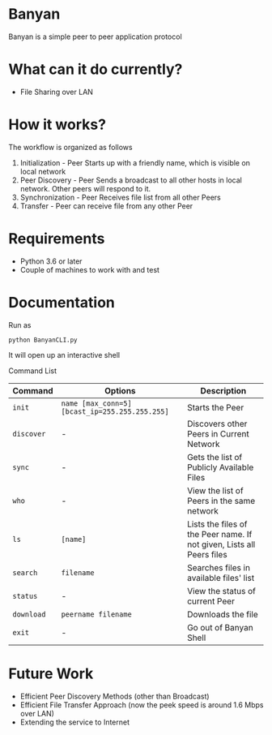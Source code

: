 # Banyan
Banyan is a simple peer to peer application protocol

# What can it do currently?
- File Sharing over LAN

# How it works?
The workflow is organized as follows
1. Initialization - Peer Starts up with a friendly name, which is visible on local network
2. Peer Discovery - Peer Sends a broadcast to all other hosts in local network. Other peers will respond to it.
3. Synchronization - Peer Receives file list from all other Peers
4. Transfer - Peer can receive file from any other Peer

# Requirements
- Python 3.6 or later
- Couple of machines to work with and test

# Documentation

Run as

    python BanyanCLI.py

It will open up an interactive shell

Command List


|Command     | Options | Description |
|------------|---------|-------------|
| `init`       | `name [max_conn=5] [bcast_ip=255.255.255.255]` | Starts the Peer |
| `discover`   | -       | Discovers other Peers in Current Network |
| `sync`       | -       | Gets the list of Publicly Available Files |
| `who`        | -       | View the list of Peers in the same network |
| `ls`         | `[name]`  | Lists the files of the Peer name. If not given, Lists all Peers files|
| `search`     | `filename` | Searches files in available files' list |
| `status`     | -       | View the status of current Peer |
| `download`   | `peername filename` | Downloads the file |
| `exit`       | -       | Go out of Banyan Shell |

# Future Work
- Efficient Peer Discovery Methods (other than Broadcast)
- Efficient File Transfer Approach (now the peek speed is around 1.6 Mbps over LAN)
- Extending the service to Internet


